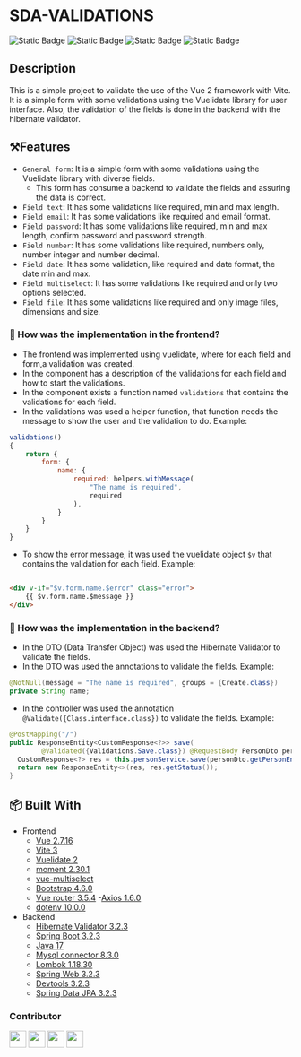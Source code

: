 # SDA-VALIDATIONS

![Static Badge](https://img.shields.io/badge/Status-working-blue)
![Static Badge](https://img.shields.io/badge/Version-1.0.0-blue)
![Static Badge](https://img.shields.io/badge/Author-SDA-blue)
![Static Badge](https://img.shields.io/badge/Date-2024-blue)

[//]: # (https://shields.io/badges)

## Description

This is a simple project to validate the use of the Vue 2 framework with Vite. It is a simple form with some validations
using the Vuelidate library for user interface.
Also, the validation of the fields is done in the backend with the hibernate validator.

## ⚒️Features

- `General form`: It is a simple form with some validations using the Vuelidate library with diverse fields.
    - This form has consume a backend to validate the fields and assuring the data is correct.
- `Field text`: It has some validations like required, min and max length.
- `Field email`: It has some validations like required and email format.
- `Field password`: It has some validations like required, min and max length, confirm password and password strength.
- `Field number`: It has some validations like required, numbers only, number integer and number decimal.
- `Field date`: It  has some validation, like required and date format, the date min and max.
- `Field multiselect`: It has some validations like required and only two options selected.
- `Field file`: It has some validations like required and only image files, dimensions and size.

### 📕 How was the implementation in the frontend?

- The frontend was implemented using vuelidate, where for each field and form,a validation was created.
- In the component has a description of the validations for each field and how to start the validations.
- In the component exists a function named `validations` that contains the validations for each field.
- In the validations was used a helper function, that function needs the message to show the user and the validation to
  do.
  Example:

```javascript
validations()
{
    return {
        form: {
            name: {
                required: helpers.withMessage(
                    "The name is required",
                    required
                ),
            }
        }
    }
}
```

- To show the error message, it was used the vuelidate object `$v` that contains the validation for each field.
  Example:

```html

<div v-if="$v.form.name.$error" class="error">
    {{ $v.form.name.$message }}
</div>
```

### 📓 How was the implementation in the backend?

- In the DTO (Data Transfer Object) was used the Hibernate Validator to validate the fields.
- In the DTO was used the annotations to validate the fields. Example:

```java
@NotNull(message = "The name is required", groups = {Create.class})
private String name;
```

- In the controller was used the annotation `@Validate({Class.interface.class})` to validate the fields. Example:

```java
@PostMapping("/")
public ResponseEntity<CustomResponse<?>> save(
        @Validated({Validations.Save.class}) @RequestBody PersonDto personDto) {
  CustomResponse<?> res = this.personService.save(personDto.getPersonEntity());
  return new ResponseEntity<>(res, res.getStatus());
}
```

## 📦 Built With

- Frontend
    - [Vue 2.7.16](https://v2.vuejs.org/)
    - [Vite 3](https://vitejs.dev/)
    - [Vuelidate 2](https://vuelidate.js.org/)
    - [moment 2.30.1](https://momentjs.com/)
    - [vue-multiselect](https://vue-multiselect.js.org/)
    - [Bootstrap 4.6.0](https://getbootstrap.com/docs/4.6/getting-started/introduction/)
    - [Vue router 3.5.4](https://router.vuejs.org/)
      -[Axios 1.6.0](https://axios-http.com/docs/intro)
    - [dotenv 10.0.0](https://www.npmjs.com/package/dotenv)
- Backend
    - [Hibernate Validator 3.2.3](https://hibernate.org/validator/)
    - [Spring Boot 3.2.3](https://spring.io/projects/spring-boot)
    - [Java 17](https://www.oracle.com/java/technologies/javase/jdk17-archive-downloads.html)
    - [Mysql connector 8.3.0](https://dev.mysql.com/downloads/connector/j/)
    - [Lombok 1.18.30](https://projectlombok.org/)
    - [Spring Web 3.2.3](https://spring.io/guides/gs/spring-boot/)
    - [Devtools 3.2.3](https://docs.spring.io/spring-boot/docs/1.5.16.RELEASE/reference/html/using-boot-devtools.html)
    - [Spring Data JPA 3.2.3](https://spring.io/guides/gs/accessing-data-jpa/)

### Contributor


<img src="https://avatars.githubusercontent.com/u/105768917?s=400&amp;v=4" width="30"/>
<img src="https://avatars.githubusercontent.com/u/105690822?s=60&v=4" width="30"/>
<img src="https://avatars.githubusercontent.com/u/105692302?s=60&v=4" width="30"/>
<img src="https://avatars.githubusercontent.com/u/105668860?v=4" width="30"/>





